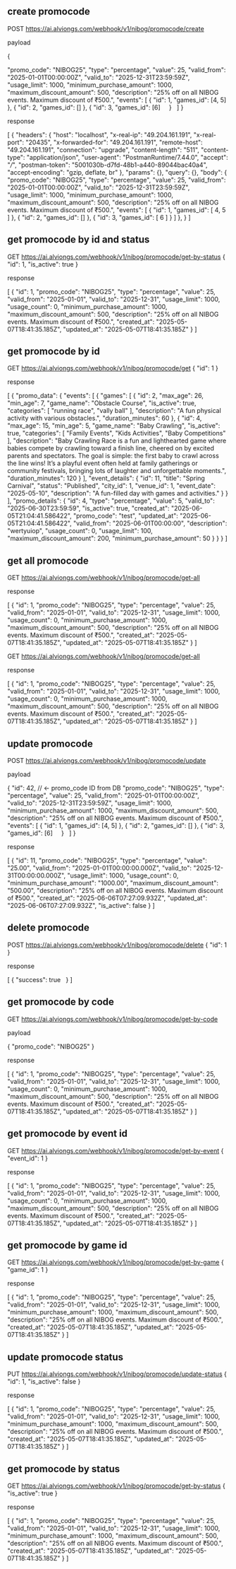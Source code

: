 ## create promocode

POST https://ai.alviongs.com/webhook/v1/nibog/promocode/create

payload

{

  "promo_code": "NIBOG25",
  "type": "percentage",
  "value": 25,
  "valid_from": "2025-01-01T00:00:00Z",
  "valid_to": "2025-12-31T23:59:59Z",
  "usage_limit": 1000,
  "minimum_purchase_amount": 1000,
  "maximum_discount_amount": 500,
  "description": "25% off on all NIBOG events. Maximum discount of ₹500.",
  "events": [
    {
      "id": 1,
      "games_id": [4, 5]
    },
    {
      "id": 2,
      "games_id": []
    },
    {
      "id": 3,
      "games_id": [6]
    }
  ]
}

response

[
    {
        "headers": {
            "host": "localhost",
            "x-real-ip": "49.204.161.191",
            "x-real-port": "20435",
            "x-forwarded-for": "49.204.161.191",
            "remote-host": "49.204.161.191",
            "connection": "upgrade",
            "content-length": "511",
            "content-type": "application/json",
            "user-agent": "PostmanRuntime/7.44.0",
            "accept": "*/*",
            "postman-token": "5001030b-d7fd-48b1-a440-89044bac40a4",
            "accept-encoding": "gzip, deflate, br"
        },
        "params": {},
        "query": {},
        "body": {
            "promo_code": "NIBOG25",
            "type": "percentage",
            "value": 25,
            "valid_from": "2025-01-01T00:00:00Z",
            "valid_to": "2025-12-31T23:59:59Z",
            "usage_limit": 1000,
            "minimum_purchase_amount": 1000,
            "maximum_discount_amount": 500,
            "description": "25% off on all NIBOG events. Maximum discount of ₹500.",
            "events": [
                {
                    "id": 1,
                    "games_id": [
                        4,
                        5
                    ]
                },
                {
                    "id": 2,
                    "games_id": []
                },
                {
                    "id": 3,
                    "games_id": [
                        6
                    ]
                }
            ]
        },
    }
]


## get promocode by id and status

GET https://ai.alviongs.com/webhook/v1/nibog/promocode/get-by-status
{
    "id": 1,
    "is_active": true
}

response

[
  {
    "id": 1,
    "promo_code": "NIBOG25",
    "type": "percentage",
    "value": 25,
    "valid_from": "2025-01-01",
    "valid_to": "2025-12-31",
    "usage_limit": 1000,
    "usage_count": 0,
    "minimum_purchase_amount": 1000,
    "maximum_discount_amount": 500,
    "description": "25% off on all NIBOG events. Maximum discount of ₹500.",
    "created_at": "2025-05-07T18:41:35.185Z",
    "updated_at": "2025-05-07T18:41:35.185Z"
  }
]


## get promocode by id

GET https://ai.alviongs.com/webhook/v1/nibog/promocode/get
{
    "id": 1
}

response


[
  {
    "promo_data": {
      "events": [
        {
          "games": [
            {
              "id": 2,
              "max_age": 26,
              "min_age": 7,
              "game_name": "Obstacle Course",
              "is_active": true,
              "categories": [
                "running race",
                "vally ball"
              ],
              "description": "A fun physical activity with various obstacles.",
              "duration_minutes": 60
            },
            {
              "id": 4,
              "max_age": 15,
              "min_age": 5,
              "game_name": "Baby Crawling",
              "is_active": true,
              "categories": [
                "Family Events",
                "Kids Activities",
                "Baby Competitions"
              ],
              "description": "Baby Crawling Race is a fun and lighthearted game where babies compete by crawling toward a finish line, cheered on by excited parents and spectators. The goal is simple: the first baby to crawl across the line wins! It’s a playful event often held at family gatherings or community festivals, bringing lots of laughter and unforgettable moments.",
              "duration_minutes": 120
            }
          ],
          "event_details": {
            "id": 11,
            "title": "Spring Carnival",
            "status": "Published",
            "city_id": 1,
            "venue_id": 1,
            "event_date": "2025-05-10",
            "description": "A fun-filled day with games and activities."
          }
        }
      ],
      "promo_details": {
        "id": 4,
        "type": "percentage",
        "value": 5,
        "valid_to": "2025-06-30T23:59:59",
        "is_active": true,
        "created_at": "2025-06-05T21:04:41.586422",
        "promo_code": "test",
        "updated_at": "2025-06-05T21:04:41.586422",
        "valid_from": "2025-06-01T00:00:00",
        "description": "wertyuiop",
        "usage_count": 0,
        "usage_limit": 100,
        "maximum_discount_amount": 200,
        "minimum_purchase_amount": 50
      }
    }
  }
]




## get all promocode

GET https://ai.alviongs.com/webhook/v1/nibog/promocode/get-all

response

[
  {
    "id": 1,
    "promo_code": "NIBOG25",
    "type": "percentage",
    "value": 25,
    "valid_from": "2025-01-01",
    "valid_to": "2025-12-31",
    "usage_limit": 1000,
    "usage_count": 0,
    "minimum_purchase_amount": 1000,
    "maximum_discount_amount": 500,
    "description": "25% off on all NIBOG events. Maximum discount of ₹500.",
    "created_at": "2025-05-07T18:41:35.185Z",
    "updated_at": "2025-05-07T18:41:35.185Z"
  }
]



GET https://ai.alviongs.com/webhook/v1/nibog/promocode/get-all

response

[
  {
    "id": 1,
    "promo_code": "NIBOG25",
    "type": "percentage",
    "value": 25,
    "valid_from": "2025-01-01",
    "valid_to": "2025-12-31",
    "usage_limit": 1000,
    "usage_count": 0,
    "minimum_purchase_amount": 1000,
    "maximum_discount_amount": 500,
    "description": "25% off on all NIBOG events. Maximum discount of ₹500.",
    "created_at": "2025-05-07T18:41:35.185Z",
    "updated_at": "2025-05-07T18:41:35.185Z"
  }
]


## update promocode

POST https://ai.alviongs.com/webhook/v1/nibog/promocode/update

payload

{
  "id": 42,  // ← promo_code ID from DB
  "promo_code": "NIBOG25",
  "type": "percentage",
  "value": 25,
  "valid_from": "2025-01-01T00:00:00Z",
  "valid_to": "2025-12-31T23:59:59Z",
  "usage_limit": 1000,
  "minimum_purchase_amount": 1000,
  "maximum_discount_amount": 500,
  "description": "25% off on all NIBOG events. Maximum discount of ₹500.",
  "events": [
    {
      "id": 1,
      "games_id": [4, 5]
    },
    {
      "id": 2,
      "games_id": []
    },
    {
      "id": 3,
      "games_id": [6]
    }
  ]
}

response

[
  {
    "id": 11,
    "promo_code": "NIBOG25",
    "type": "percentage",
    "value": "25.00",
    "valid_from": "2025-01-01T00:00:00.000Z",
    "valid_to": "2025-12-31T00:00:00.000Z",
    "usage_limit": 1000,
    "usage_count": 0,
    "minimum_purchase_amount": "1000.00",
    "maximum_discount_amount": "500.00",
    "description": "25% off on all NIBOG events. Maximum discount of ₹500.",
    "created_at": "2025-06-06T07:27:09.932Z",
    "updated_at": "2025-06-06T07:27:09.932Z",
    "is_active": false
  }
]



## delete promocode

POST https://ai.alviongs.com/webhook/v1/nibog/promocode/delete
{
    "id": 1
}

response

[
  {
    "success": true
  }
]


## get promocode by code

GET https://ai.alviongs.com/webhook/v1/nibog/promocode/get-by-code

payload

{
    "promo_code": "NIBOG25"
}

response

[
  {
    "id": 1,
    "promo_code": "NIBOG25",
    "type": "percentage",
    "value": 25,
    "valid_from": "2025-01-01",
    "valid_to": "2025-12-31",
    "usage_limit": 1000,
    "usage_count": 0,
    "minimum_purchase_amount": 1000,
    "maximum_discount_amount": 500,
    "description": "25% off on all NIBOG events. Maximum discount of ₹500.",
    "created_at": "2025-05-07T18:41:35.185Z", 
    "updated_at": "2025-05-07T18:41:35.185Z"
  }
]


## get promocode by event id

GET https://ai.alviongs.com/webhook/v1/nibog/promocode/get-by-event
{
    "event_id": 1
}

response

[
  {
    "id": 1,
    "promo_code": "NIBOG25",
    "type": "percentage",
    "value": 25,
    "valid_from": "2025-01-01",
    "valid_to": "2025-12-31",
    "usage_limit": 1000,
    "usage_count": 0,
    "minimum_purchase_amount": 1000,
    "maximum_discount_amount": 500,
    "description": "25% off on all NIBOG events. Maximum discount of ₹500.",
    "created_at": "2025-05-07T18:41:35.185Z",
    "updated_at": "2025-05-07T18:41:35.185Z"
  }
]


## get promocode by game id

GET https://ai.alviongs.com/webhook/v1/nibog/promocode/get-by-game
{
    "game_id": 1
}

response

[
  {
    "id": 1,
    "promo_code": "NIBOG25",
    "type": "percentage",
    "value": 25,
    "valid_from": "2025-01-01",
      "valid_to": "2025-12-31",
    "usage_limit": 1000,
    "minimum_purchase_amount": 1000,
    "maximum_discount_amount": 500,
    "description": "25% off on all NIBOG events. Maximum discount of ₹500.",
    "created_at": "2025-05-07T18:41:35.185Z",
    "updated_at": "2025-05-07T18:41:35.185Z"
  }
]

## update promocode status

PUT https://ai.alviongs.com/webhook/v1/nibog/promocode/update-status
{
    "id": 1,
    "is_active": false
}

response

[
  {
    "id": 1,
    "promo_code": "NIBOG25",
    "type": "percentage",
    "value": 25,
    "valid_from": "2025-01-01",
    "valid_to": "2025-12-31", 
    "usage_limit": 1000,
    "minimum_purchase_amount": 1000,
    "maximum_discount_amount": 500,
    "description": "25% off on all NIBOG events. Maximum discount of ₹500.",
    "created_at": "2025-05-07T18:41:35.185Z",
    "updated_at": "2025-05-07T18:41:35.185Z"
  }
]

## get promocode by status

GET https://ai.alviongs.com/webhook/v1/nibog/promocode/get-by-status
{
    "is_active": true
}

response

[
  {
    "id": 1,
    "promo_code": "NIBOG25",
    "type": "percentage",
    "value": 25,
    "valid_from": "2025-01-01",
    "valid_to": "2025-12-31",
    "usage_limit": 1000,
    "minimum_purchase_amount": 1000,
    "maximum_discount_amount": 500,
    "description": "25% off on all NIBOG events. Maximum discount of ₹500.",
    "created_at": "2025-05-07T18:41:35.185Z",
    "updated_at": "2025-05-07T18:41:35.185Z"
  }
]


















